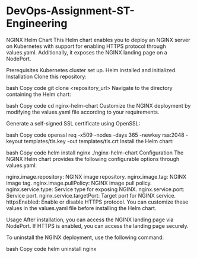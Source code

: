# DevOps-Assignment-ST-Engineering
NGINX Helm Chart
This Helm chart enables you to deploy an NGINX server on Kubernetes with support for enabling HTTPS protocol through values.yaml. Additionally, it exposes the NGINX landing page on a NodePort.

Prerequisites
Kubernetes cluster set up.
Helm installed and initialized.
Installation
Clone this repository:

bash
Copy code
git clone <repository_url>
Navigate to the directory containing the Helm chart:

bash
Copy code
cd nginx-helm-chart
Customize the NGINX deployment by modifying the values.yaml file according to your requirements.

Generate a self-signed SSL certificate using OpenSSL:

bash
Copy code
openssl req -x509 -nodes -days 365 -newkey rsa:2048 -keyout templates/tls.key -out templates/tls.crt
Install the Helm chart:

bash
Copy code
helm install nginx ./nginx-helm-chart
Configuration
The NGINX Helm chart provides the following configurable options through values.yaml:

nginx.image.repository: NGINX image repository.
nginx.image.tag: NGINX image tag.
nginx.image.pullPolicy: NGINX image pull policy.
nginx.service.type: Service type for exposing NGINX.
nginx.service.port: Service port.
nginx.service.targetPort: Target port for NGINX service.
httpsEnabled: Enable or disable HTTPS protocol.
You can customize these values in the values.yaml file before installing the Helm chart.

Usage
After installation, you can access the NGINX landing page via NodePort. If HTTPS is enabled, you can access the landing page securely.

To uninstall the NGINX deployment, use the following command:

bash
Copy code
helm uninstall nginx
